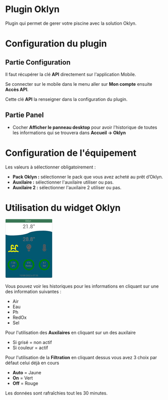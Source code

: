 # Plugin Oklyn

Plugin qui permet de gerer votre piscine avec la solution Oklyn.

# Configuration du plugin
## Partie Configuration
Il faut récupérer la clé **API** directement sur l'application Mobile.

Se connecter sur le mobile dans le menu aller sur **Mon compte** ensuite **Accès API**.

Cette clé **API** la renseigner dans la configuration du plugin.
## Partie Panel

- Cocher **Afficher le panneau desktop** pour avoir l'historique de toutes
  les informations qui se trouvera dans **Accueil -> Oklyn**

# Configuration de l'équipement

Les valeurs à sélectionner obligatoirement :

- **Pack Oklyn :** sélectionner le pack que vous avez acheté au prêt d’Oklyn.
- **Auxilaire :** sélectionner l'auxilaire utiliser ou pas.
- **Auxilaire 2 :** sélectionner l'auxilaire 2 utiliser ou pas.

# Utilisation du widget Oklyn

![Widget-oklyn](../images/widget-oklyn.jpg)

Vous pouvez voir les historiques pour les informations en cliquant sur
une des information suivantes :
- Air
- Eau
- Ph
- RedOx
- Sel

Pour l'utilisation des **Auxilaires** en cliquant sur un des auxilaire
- Si grisé = non actif
- Si couleur = actif

Pour l'utilisation de la **Filtration** en cliquant dessus vous avez 3 choix
par défaut celui déjà en cours
- **Auto** = Jaune
- **On** = Vert
- **Off** = Rouge

Les données sont rafraîchies tout les 30 minutes.


